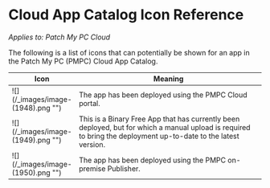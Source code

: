# Cloud App Catalog Icon Reference

_Applies to: Patch My PC Cloud_

The following is a list of icons that can potentially be shown for an app in the Patch My PC (PMPC) Cloud App Catalog.

<table><thead><tr><th width="82">Icon</th><th>Meaning</th></tr></thead><tbody><tr><td>![](/_images/image-(1948).png "")</td><td>The app has been deployed using the PMPC Cloud portal.</td></tr><tr><td>![](/_images/image-(1949).png "")</td><td>This is a Binary Free App that has currently been deployed, but for which a manual upload is required to bring the deployment up-to-date to the latest version.</td></tr><tr><td>![](/_images/image-(1950).png "")</td><td>The app has been deployed using the PMPC on-premise Publisher.</td></tr></tbody></table>
